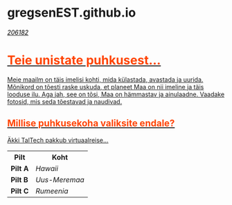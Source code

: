# gregsenEST.github.io
<p><a href="https://worldinsidepictures.com/wp-content/uploads/2013/11/830.jpg" ![3](https://user-images.githubusercontent.com/73599574/97463834-d6fa4e00-1948-11eb-9e40-dcc0822ed7df.png)</a></p>

<h6 style="color:Black;">206182</h6>
<h1 style="color:OrangeRed;">Teie unistate puhkusest... </h1>

<p>Meie maailm on täis imelisi kohti, mida külastada, avastada ja uurida. Mõnikord on tõesti raske uskuda, et planeet Maa on nii imeline ja täis looduse ilu. Aga jah, see on tõsi, Maa on hämmastav ja ainulaadne. Vaadake fotosid, mis seda tõestavad ja naudivad.</p>

<h2><b style="color:OrangeRed;">Millise puhkusekoha valiksite endale?</b></h2>

<p><a href="https://taltech.ee/">Äkki TalTech pakkub virtuaalreise... </a></p>

<table style="width:100%">
  <tr>
    <th>Pilt</th>
    <th>Koht</th>
  </tr>
  <tr>
    <td><b>Pilt A
    <td><i>Hawaii
  <tr>
    <td><b>Pilt B
    <td><i>Uus-Meremaa
  <tr>
    <td><b>Pilt C
    <td><i>Rumeenia
